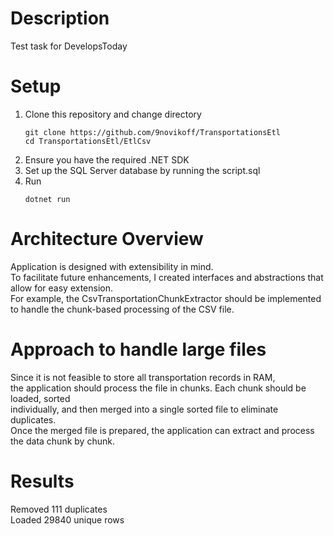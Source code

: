 # Description
Test task for DevelopsToday

# Setup
1. Clone this repository and change directory
   ```
   git clone https://github.com/9novikoff/TransportationsEtl
   cd TransportationsEtl/EtlCsv
   ```
3. Ensure you have the required .NET SDK
4. Set up the SQL Server database by running the script.sql
5. Run
   ```
   dotnet run
   ```

# Architecture Overview
Application is designed with extensibility in mind.\
To facilitate future enhancements, I created interfaces and abstractions that allow for easy extension. \
For example, the CsvTransportationChunkExtractor should be implemented to handle the chunk-based processing of the CSV file.

# Approach to handle large files
Since it is not feasible to store all transportation records in RAM,\
the application should process the file in chunks. Each chunk should be loaded, sorted\
individually, and then merged into a single sorted file to eliminate duplicates.\
Once the merged file is prepared, the application can extract and process the data chunk by chunk.

# Results
Removed 111 duplicates\
Loaded 29840 unique rows
